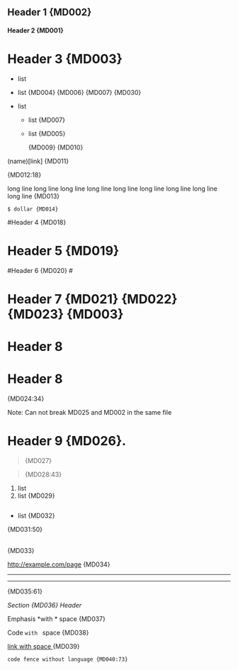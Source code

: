 ## Header 1 {MD002}

#### Header 2 {MD001}

# Header 3 {MD003} #

* list
 +  list {MD004} {MD006} {MD007} {MD030}

* list
   * list {MD007}
  * list {MD005}

	{MD009} {MD010} 

(name)[link] {MD011}


{MD012:18}

long line long line long line long line long line long line long line long line long line {MD013}

    $ dollar {MD014}

#Header 4 {MD018}

#  Header 5 {MD019}

#Header 6 {MD020} #
 #  Header 7 {MD021} {MD022} {MD023} {MD003}  #

# Header 8

# Header 8

{MD024:34}

Note: Can not break MD025 and MD002 in the same file

# Header 9 {MD026}.

>  {MD027}

> {MD028:43}

1. list
2. list {MD029}

```js
```
* list {MD032}

{MD031:50}

<br/> {MD033}

http://example.com/page {MD034}

---

***

{MD035:61}

_Section {MD036} Header_

Emphasis *with * space {MD037}

Code `with ` space {MD038}

[link with space ](link) {MD039}

```
code fence without language {MD040:73}
```

